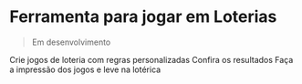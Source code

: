 # Ferramenta para jogar em Loterias

> Em desenvolvimento

Crie jogos de loteria com regras personalizadas
Confira os resultados
Faça a impressão dos jogos e leve na lotérica



